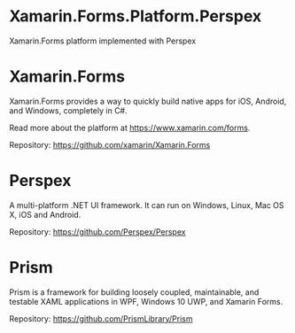 # Xamarin.Forms.Platform.Perspex
Xamarin.Forms platform implemented with Perspex 

# Xamarin.Forms
Xamarin.Forms provides a way to quickly build native apps for iOS, Android, and Windows, completely in C#.

Read more about the platform at https://www.xamarin.com/forms.

Repository: https://github.com/xamarin/Xamarin.Forms

# Perspex
A multi-platform .NET UI framework. It can run on Windows, Linux, Mac OS X, iOS and Android.

Repository: https://github.com/Perspex/Perspex


# Prism
Prism is a framework for building loosely coupled, maintainable, and testable XAML applications in WPF, Windows 10 UWP, and Xamarin Forms.

Repository: https://github.com/PrismLibrary/Prism
